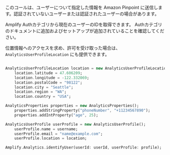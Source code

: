 このコールは、ユーザーについて指定した情報を Amazon Pinpoint に送信します。認証されていないユーザーまたは認証されたユーザーの場合があります。

Amplify Authカテゴリから現在のユーザーのIDを取得できます。 Authカテゴリのドキュメントに追加およびセットアップが追加されていることを確認してください。

位置情報へのアクセスを求め、許可を受け取った場合は、 `AnalyticsUserProfileLocation` にも提供できます。


```dart

AnalyticsUserProfileLocation location = new AnalyticsUserProfileLocation();
    location.latitude = 47.606209;
    location.longitude = -122.332069;
    location.postalCode = "98122";
    location.city = "Seattle";
    location.region = "WA";
    location.country = "USA";

AnalyticsProperties properties = new AnalyticsProperties();
    properties.addStringProperty("phoneNumber", "+11234567890"); 
    properties.addIntProperty("age", 25); 

AnalyticsUserProfile userProfile = new AnalyticsUserProfile();
    userProfile.name = username;
    userProfile.email = "name@example.com";
    userProfile.location = location; 

Amplify.Analytics.identifyUser(userId: userId, userProfile: profile);
```